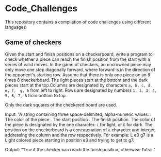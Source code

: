 # Code_Challenges
This repository contains a compilation of code challenges using different languages 


## Game of checkers

Given the start and finish positions on a checkerboard, write a program to check whether a piece can reach the finish position from the start with a series of valid moves. In 
the game of checkers, an uncrowned piece may only move one step diagonally forward, where forward is in the direction of the opponent's starting row. Assume that there is 
only one piece on an 8 times 8 checkerboard. The light pieces start at the bottom and the dark pieces start at the top.Columns are designated by characters `a, b, c, d, e, f, 
g, h` from left to right. Rows are designated by numbers `1, 2, 3, 4, 5, 6, 7, 8` from bottom to top.

Only the dark squares of the checkered board are used.

Input:
"A string containing three space-delimited, alpha-numeric values: 
. The color of the piece
. The start position
. The finish position.
The color of the piece is designated by the one character: `L` for light, or `D` for dark.
The position on the checkerboard is a concatenation of a character and integer, addressing the column and the row respectively. For example: 
L e3 g7  is a Light colored piece starting in position e3 and trying to get to g7.


Output: "`True` if the checker can reach the finish position, otherwise `False`."



